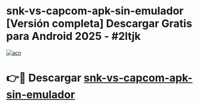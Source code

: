 # snk-vs-capcom-apk-sin-emulador  [Versión completa] Descargar Gratis para Android 2025 - #2ltjk

[![acn](https://github.com/user-attachments/assets/0f9c940e-d8b0-45ae-aac7-cd30a18b3e1c)](https://apps.freeplayer.one?title=snk-vs-capcom-apk-sin-emulador&ref=9F)

# 👉🔴 Descargar [snk-vs-capcom-apk-sin-emulador](https://apps.freeplayer.one?title=snk-vs-capcom-apk-sin-emulador&ref=9F)